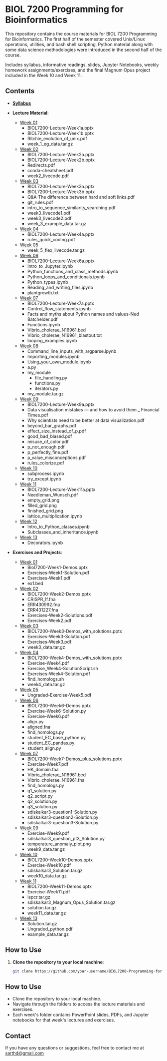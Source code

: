 # BIOL 7200 Programming for Bioinformatics

This repository contains the course materials for BIOL 7200 Programming for Bioinformatics. The first half of the semester covered Unix/Linux operations, utilities, and bash shell scripting. Python material along with some data science methodologies were introduced in the second half of the course.

Includes syllabus, informative readings, slides, Jupyter Notebooks, weekly homework assignments/exercises, and the final Magnum Opus project included in the Week 10 and Week 11.

## Contents

- **[Syllabus](Syllabus-BIOL7200-Fall2023.pdf)**
- **Lecture Material**:
  - [Week 01](Lecture%20Material/Week01)
    - BIOL7200-Lecture-Week1a.pptx
    - BIOL7200-Lecture-Week1b.pptx
    - Ritchie_evolution_of_unix.pdf
    - week_1_eg_data.tar.gz
  - [Week 02](Lecture%20Material/Week02)
    - BIOL7200-Lecture-Week2a.pptx
    - BIOL7200-Lecture-Week2b.pptx
    - Redirects.pdf
    - conda-cheatsheet.pdf
    - week2_livecode.pdf
  - [Week 03](Lecture%20Material/Week03)
    - BIOL7200-Lecture-Week3a.pptx
    - BIOL7200-Lecture-Week3b.pptx
    - Q&A-The difference between hard and soft links.pdf
    - git_rules.pdf
    - intro_to_sequence_similarity_searching.pdf
    - week3_livecode1.pdf
    - week3_livecode2.pdf
    - week_3_example_data.tar.gz
  - [Week 04](Lecture%20Material/Week04)
    - BIOL7200-Lecture-Week4a.pptx
    - rules_quick_coding.pdf
  - [Week 05](Lecture%20Material/Week05)
    - week_5_flex_livecode.tar.gz
  - [Week 06](Lecture%20Material/Week06)
    - BIOL7200-Lecture-Week6a.pptx
    - Intro_to_Jupyter.ipynb
    - Python_functions_and_class_methods.ipynb
    - Python_loops_and_conditionals.ipynb
    - Python_types.ipynb
    - Reading_and_writing_files.ipynb
    - plantgrowth.txt
  - [Week 07](Lecture%20Material/Week07)
    - BIOL7200-Lecture-Week7a.pptx
    - Control_flow_statements.ipynb
    - Facts and myths about Python names and values-Ned Batchelder.pdf
    - Functions.ipynb
    - Vibrio_cholerae_N16961.bed
    - Vibrio_cholerae_N16961_blastout.txt
    - looping_examples.ipynb
  - [Week 08](Lecture%20Material/Week08)
    - Command_line_inputs_with_argparse.ipynb
    - Importing_modules.ipynb
    - Using_your_own_module.ipynb
    - a.py
    - my_module
      - file_handling.py
      - functions.py
      - iterators.py
    - my_module.tar.gz
  - [Week 09](Lecture%20Material/Week09)
    - BIOL7200-Lecture-Week9a.pptx
    - Data visualisation mistakes — and how to avoid them _ Financial Times.pdf
    - Why scientists need to be better at data visualization.pdf
    - beyond_bar_graphs.pdf
    - effect_size_instead_of_p.pdf
    - good_bad_biased.pdf
    - misuse_of_color.pdf
    - p_not_enough.pdf
    - p_perfectly_fine.pdf
    - p_value_misconceptions.pdf
    - rules_colorize.pdf
  - [Week 10](Lecture%20Material/Week10)
    - subprocess.ipynb
    - try_except.ipynb
  - [Week 11](Lecture%20Material/Week11)
    - BIOL7200-Lecture-Week11a.pptx
    - Needleman_Wunsch.pdf
    - empty_grid.png
    - filled_grid.png
    - finished_grid.png
    - lattice_multiplication.ipynb
  - [Week 12](Lecture%20Material/Week12)
    - Intro_to_Python_classes.ipynb
    - Subclasses_and_inheritance.ipynb
  - [Week 13](Lecture%20Material/Week13)
    - Decorators.ipynb

- **Exercises and Projects**:
  - [Week 01](Exercises%20and%20Projects/Week01)
    - Biol7200-Week1-Demos.pptx
    - Exercises-Week1-Solution.pdf
    - Exercises-Week1.pdf
    - ex1.bed
  - [Week 02](Exercises%20and%20Projects/Week02)
    - BIOL7200-Week2-Demos.pptx
    - CRISPR_1f.fna
    - ERR430992.fna
    - ERR431227.fna
    - Exercises-Week2-Solutions.pdf
    - Exercises-Week2.pdf
  - [Week 03](Exercises%20and%20Projects/Week03)
    - BIOL7200-Week3-Demos_with_solutions.pptx
    - Exercises-Week3-Solution.pdf
    - Exercises-Week3.pdf
    - week3_data.tar.gz
  - [Week 04](Exercises%20and%20Projects/Week04)
    - BIOL7200-Week4-Demos_with_solutions.pptx
    - Exercise-Week4.pdf
    - Exercise_Week4-SolutionScript.sh
    - Exercises-Week4-Solution.pdf
    - find_homologs.sh
    - week4_data.tar.gz
  - [Week 05](Exercises%20and%20Projects/Week05)
    - Ungraded-Exercise-Week5.pdf
  - [Week 06](Exercises%20and%20Projects/Week06)
    - BIOL7200-Week6-Demos.pptx
    - Exercise-Week6-Solution.py
    - Exercise-Week6.pdf
    - align.py
    - aligned.fna
    - find_homologs.py
    - student_EC_base_python.py
    - student_EC_pandas.py
    - student_align.py
  - [Week 07](Exercises%20and%20Projects/Week07)
    - BIOL7200-Week7-Demos_plus_solutions.pptx
    - Exercise-Week7.pdf
    - HK_domain.faa
    - Vibrio_cholerae_N16961.bed
    - Vibrio_cholerae_N16961.fna
    - find_homologs.py
    - q1_solution.py
    - q2_script.py
    - q2_solution.py
    - q3_solution.py
    - sdiskalkar3-question1-Solution.py
    - sdiskalkar3-question2-Solution.py
    - sdiskalkar3-question3-Solution.py
  - [Week 09](Exercises%20and%20Projects/Week09)
    - Exercise-Week9.pdf
    - sdiskalkar3_question_pt3_Solution.py
    - temperature_anomaly_plot.png
    - week9_data.tar.gz
  - [Week 10](Exercises%20and%20Projects/Week10)
    - BIOL7200-Week10-Demos.pptx
    - Exercise-Week10.pdf
    - sdiskalkar3_Solution.tar.gz
    - week10_data.tar.gz
  - [Week 11](Exercises%20and%20Projects/Week11)
    - BIOL7200-Week11-Demos.pptx
    - Exercise-Week11.pdf
    - ispcr.tar.gz
    - sdiskalkar3_Magnum_Opus_Solution.tar.gz
    - solution.tar.gz
    - week11_data.tar.gz
  - [Week 13](Exercises%20and%20Projects/Week13)
    - Solution.tar.gz
    - Ungraded_python.pdf
    - example_data.tar.gz

## How to Use

1. **Clone the repository to your local machine**:
   ```bash
   git clone https://github.com/your-username/BIOL7200-Programming-for-Bioinformatics.git

## How to Use

- Clone the repository to your local machine.
- Navigate through the folders to access the lecture materials and exercises.
- Each week's folder contains PowerPoint slides, PDFs, and Jupyter notebooks for that week's lectures and exercises.

## Contact

If you have any questions or suggestions, feel free to contact me at sarthd@gmail.com


